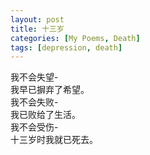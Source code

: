 ```yaml
---
layout: post
title: 十三岁
categories: [My Poems, Death]
tags: [depression, death]
---
```


我不会失望-  
我早已摒弃了希望。  
我不会失败-  
我已败给了生活。  
我不会受伤-  
十三岁时我就已死去。
